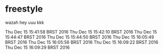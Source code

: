 # freestyle
wazah
hey
uuu
kkk


Thu Dec 15 15:41:58 BRST 2016
Thu Dec 15 15:42:10 BRST 2016
Thu Dec 15 15:44:47 BRST 2016
Thu Dec 15 15:44:50 BRST 2016
Thu Dec 15 16:05:49 BRST 2016
Thu Dec 15 16:05:56 BRST 2016
Thu Dec 15 16:09:22 BRST 2016
Thu Dec 15 16:09:29 BRST 2016
